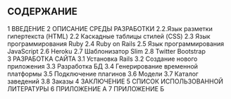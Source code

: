 ## СОДЕРЖАНИЕ ##
1 ВВЕДЕНИЕ 
2 ОПИСАНИЕ СРЕДЫ РАЗРАБОТКИ 
2.2.Язык разметки гипертекста (HTML)
2.2 Каскадные таблицы стилей (CSS)
2.3 Язык программирования Ruby
2.4 Ruby on Rails
2.5 Язык программирования JavaScript
2.6 Heroku
2.7 Шаблонизатор Slim
2.8 Twitter Bootstrap
3 РАЗРАБОТКА САЙТА
3.1 Установка Rails
3.2 Создание нового приложения
3.3 Разработка БД
3.4 Генерирование временной платформы
3.5 Подключение плагинов
3.6 Модели
3.7 Каталог заведений
3.8 Заказы
4 ЗАКЛЮЧЕНИЕ
5 СПИСОК ИСПОЛЬЗОВАННОЙ ЛИТЕРАТУРЫ
6 ПРИЛОЖЕНИЕ А
7 ПРИЛОЖЕНИЕ Б